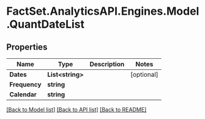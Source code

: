 # FactSet.AnalyticsAPI.Engines.Model.QuantDateList

## Properties

Name | Type | Description | Notes
------------ | ------------- | ------------- | -------------
**Dates** | **List&lt;string&gt;** |  | [optional] 
**Frequency** | **string** |  | 
**Calendar** | **string** |  | 

[[Back to Model list]](../README.md#documentation-for-models) [[Back to API list]](../README.md#documentation-for-api-endpoints) [[Back to README]](../README.md)


